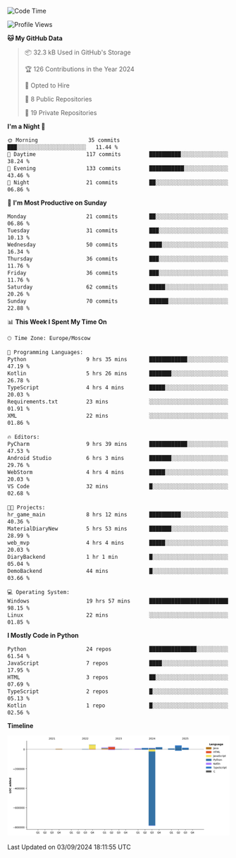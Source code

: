 <!--START_SECTION:waka-->
![Code Time](http://img.shields.io/badge/Code%20Time-504%20hrs%2051%20mins-blue)

![Profile Views](http://img.shields.io/badge/Profile%20Views-10-blue)

**🐱 My GitHub Data** 

> 📦 32.3 kB Used in GitHub's Storage 
 > 
> 🏆 126 Contributions in the Year 2024
 > 
> 💼 Opted to Hire
 > 
> 📜 8 Public Repositories 
 > 
> 🔑 19 Private Repositories 
 > 
**I'm a Night 🦉** 

```text
🌞 Morning                35 commits          ███░░░░░░░░░░░░░░░░░░░░░░   11.44 % 
🌆 Daytime                117 commits         ██████████░░░░░░░░░░░░░░░   38.24 % 
🌃 Evening                133 commits         ███████████░░░░░░░░░░░░░░   43.46 % 
🌙 Night                  21 commits          ██░░░░░░░░░░░░░░░░░░░░░░░   06.86 % 
```
📅 **I'm Most Productive on Sunday** 

```text
Monday                   21 commits          ██░░░░░░░░░░░░░░░░░░░░░░░   06.86 % 
Tuesday                  31 commits          ███░░░░░░░░░░░░░░░░░░░░░░   10.13 % 
Wednesday                50 commits          ████░░░░░░░░░░░░░░░░░░░░░   16.34 % 
Thursday                 36 commits          ███░░░░░░░░░░░░░░░░░░░░░░   11.76 % 
Friday                   36 commits          ███░░░░░░░░░░░░░░░░░░░░░░   11.76 % 
Saturday                 62 commits          █████░░░░░░░░░░░░░░░░░░░░   20.26 % 
Sunday                   70 commits          ██████░░░░░░░░░░░░░░░░░░░   22.88 % 
```


📊 **This Week I Spent My Time On** 

```text
🕑︎ Time Zone: Europe/Moscow

💬 Programming Languages: 
Python                   9 hrs 35 mins       ████████████░░░░░░░░░░░░░   47.19 % 
Kotlin                   5 hrs 26 mins       ███████░░░░░░░░░░░░░░░░░░   26.78 % 
TypeScript               4 hrs 4 mins        █████░░░░░░░░░░░░░░░░░░░░   20.03 % 
Requirements.txt         23 mins             ░░░░░░░░░░░░░░░░░░░░░░░░░   01.91 % 
XML                      22 mins             ░░░░░░░░░░░░░░░░░░░░░░░░░   01.86 % 

🔥 Editors: 
PyCharm                  9 hrs 39 mins       ████████████░░░░░░░░░░░░░   47.53 % 
Android Studio           6 hrs 3 mins        ███████░░░░░░░░░░░░░░░░░░   29.76 % 
WebStorm                 4 hrs 4 mins        █████░░░░░░░░░░░░░░░░░░░░   20.03 % 
VS Code                  32 mins             █░░░░░░░░░░░░░░░░░░░░░░░░   02.68 % 

🐱‍💻 Projects: 
hr_game_main             8 hrs 12 mins       ██████████░░░░░░░░░░░░░░░   40.36 % 
MaterialDiaryNew         5 hrs 53 mins       ███████░░░░░░░░░░░░░░░░░░   28.99 % 
web_mvp                  4 hrs 4 mins        █████░░░░░░░░░░░░░░░░░░░░   20.03 % 
DiaryBackend             1 hr 1 min          █░░░░░░░░░░░░░░░░░░░░░░░░   05.04 % 
DemoBackend              44 mins             █░░░░░░░░░░░░░░░░░░░░░░░░   03.66 % 

💻 Operating System: 
Windows                  19 hrs 57 mins      █████████████████████████   98.15 % 
Linux                    22 mins             ░░░░░░░░░░░░░░░░░░░░░░░░░   01.85 % 
```

**I Mostly Code in Python** 

```text
Python                   24 repos            ███████████████░░░░░░░░░░   61.54 % 
JavaScript               7 repos             ████░░░░░░░░░░░░░░░░░░░░░   17.95 % 
HTML                     3 repos             ██░░░░░░░░░░░░░░░░░░░░░░░   07.69 % 
TypeScript               2 repos             █░░░░░░░░░░░░░░░░░░░░░░░░   05.13 % 
Kotlin                   1 repo              █░░░░░░░░░░░░░░░░░░░░░░░░   02.56 % 
```



**Timeline**

![Lines of Code chart](https://raw.githubusercontent.com/adlemx/adlemx/main/assets/bar_graph.png)


 Last Updated on 03/09/2024 18:11:55 UTC
<!--END_SECTION:waka-->
